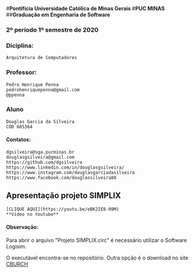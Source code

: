 #**Pontifícia Universidade Católica de Minas Gerais**
#**PUC MINAS**
##**Graduação em Engenharia de Software**
### 2º período 1º semestre de 2020

### **Diciplina:**
	Arquitetura de Computadores

### **Professor:**
	Pedro Henrique Penna
	pedrohenriquepenna@gmail.com
	@ppenna

### Aluno
	Douglas Garcia da Silveira
	COD 685364

#### Contatos:
	dgsilveira@sga.pucminas.br
	douglasgsilveira@gmail.com
	https://github.com/dgsilveira
	https://www.linkedin.com/in/douglasgsilveira/
	https://www.instagram.com/douglasgarciadasilveira
	https://www.facebook.com/douglassilveira88
## Apresentação projeto SIMPLIX

	[CLIQUE AQUI](https://youtu.be/eBK2IE8-09M)
	**Vídeo no Youtube**



#### **Observação:**
Para abrir o arquivo "Projeto SIMPLIX.circ" é necessário utilizar o Software Logisim.

O executável encontra-se no repositório.
Outra opção é o download no site [CBURCH](www.cburch.com/logisim/)




